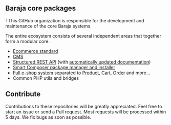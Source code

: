 ## Baraja core packages

TThis GitHub organization is responsible for the development and maintenance of the core Baraja systems.

The entire ecosystem consists of several independent areas that together form a modular core.

- [Ecommerce standard](https://github.com/baraja-core/ecommerce-standard)
- [CMS](https://github.com/baraja-core/cms)
- [Structured REST API](https://github.com/baraja-core/structured-api) (with [automatically updated documentation](https://github.com/baraja-core/structured-api-doc))
- [Smart Composer package manager and installer](https://github.com/baraja-core/package-manager)
- [Full e-shop system](https://github.com/baraja-core/shop) separated to [Product](https://github.com/baraja-core/shop-product), [Cart](https://github.com/baraja-core/shop-cart), [Order](https://github.com/baraja-core/shop-order) and more...
- Common PHP utils and bridges

Contribute
----------

Contributions to these repositories will be greatly appreciated. Feel free to start an issue or send a Pull request. Most requests will be processed within 5 days. We fix bugs as soon as possible.
